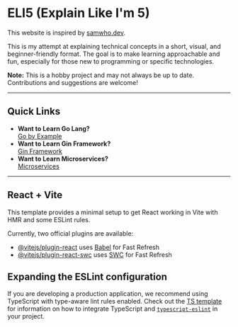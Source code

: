 # ELI5 (Explain Like I'm 5)

This website is inspired by [samwho.dev](https://samwho.dev/).

This is my attempt at explaining technical concepts in a short, visual, and beginner-friendly format. The goal is to make learning approachable and fun, especially for those new to programming or specific technologies.

**Note:** This is a hobby project and may not always be up to date. Contributions and suggestions are welcome!

---

## Quick Links
- **Want to Learn Go Lang?**  
    [Go by Example](/src/pages/Golang)
- **Want to Learn Gin Framework?**  
    [Gin Framework](/src/pages/GoGin)
- **Want to Learn Microservices?**  
    [Microservices](/src/pages/Microservices)

---

## React + Vite

This template provides a minimal setup to get React working in Vite with HMR and some ESLint rules.

Currently, two official plugins are available:

- [@vitejs/plugin-react](https://github.com/vitejs/vite-plugin-react/blob/main/packages/plugin-react) uses [Babel](https://babeljs.io/) for Fast Refresh
- [@vitejs/plugin-react-swc](https://github.com/vitejs/vite-plugin-react/blob/main/packages/plugin-react-swc) uses [SWC](https://swc.rs/) for Fast Refresh

## Expanding the ESLint configuration

If you are developing a production application, we recommend using TypeScript with type-aware lint rules enabled. Check out the [TS template](https://github.com/vitejs/vite/tree/main/packages/create-vite/template-react-ts) for information on how to integrate TypeScript and [`typescript-eslint`](https://typescript-eslint.io) in your project.
